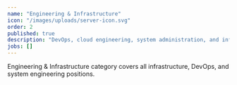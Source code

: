 ```yaml
---
name: "Engineering & Infrastructure"
icon: "/images/uploads/server-icon.svg"
order: 2
published: true
description: "DevOps, cloud engineering, system administration, and infrastructure management roles"
jobs: []
---
```


Engineering & Infrastructure category covers all infrastructure, DevOps, and system engineering positions.
